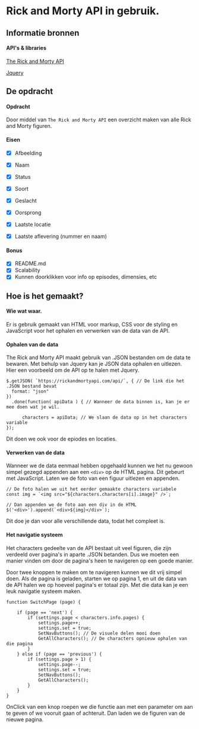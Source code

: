 # Rick and Morty API in gebruik.

## Informatie bronnen

#### API's & libraries
[The Rick and Morty API](https://rickandmortyapi.com/)

[Jquery](https://jquery.com/)


## De opdracht

#### Opdracht

Door middel van `The Rick and Morty API` een overzicht maken van alle Rick and Morty figuren.

#### Eisen

- [x] Afbeelding
- [x] Naam
- [x] Status
- [x] Soort
- [x] Geslacht
- [x] Oorsprong
- [x] Laatste locatie
- [x] Laatste aflevering (nummer en naam)


#### Bonus
- [x] README.md
- [x] Scalability
- [x] Kunnen doorklikken voor info op episodes, dimensies, etc

## Hoe is het gemaakt?

#### Wie wat waar.
Er is gebruik gemaakt van HTML voor markup, CSS voor de styling en JavaScript voor het ophalen en verwerken van de data van de API.

#### Ophalen van de data
The Rick and Morty API maakt gebruik van .JSON bestanden om de data te bewaren. Met behulp van Jquery kan je JSON data ophalen en uitlezen. Hier een voorbeeld om de API op te halen met Jquery.

```
$.getJSON( `https://rickandmortyapi.com/api/`, { // De link die het .JSON bestand bevat
  format: "json"
})
  .done(function( apiData ) { // Wanneer de data binnen is, kan je er mee doen wat je wil.

      characters = apiData; // We slaan de data op in het characters variable
});
```

Dit doen we ook voor de epiodes en locaties.

#### Verwerken van de data
Wanneer we de data eenmaal hebben opgehaald kunnen we het nu gewoon simpel gezegd appenden aan een `<div>` op de HTML pagina. Dit gebeurt met JavaScript. Laten we de foto van een figuur uitlezen en appenden.
```
// De foto halen we uit het eerder gemaakte characters variabele
const img = `<img src="${characters.characters[i].image}" />`; 

// Dan appenden we de foto aan een div in de HTML
$('<div>').append(`<div>${img}</div>`);
```
Dit doe je dan voor alle verschillende data, todat het compleet is.

#### Het navigatie systeem
Het characters gedeelte van de API bestaat uit veel figuren, die zijn verdeeld over pagina's in aparte .JSON betanden. Dus we moeten een manier vinden om door de pagina's heen te navigeren op een goede manier.

Door twee knoppen te maken om te navigeren kunnen we dit vrij simpel doen.
Als de pagina is geladen, starten we op pagina 1, en uit de data van de API halen we op hoeveel pagina's er totaal zijn. Met die data kan je een leuk navigatie systeem maken. 
```
function SwitchPage (page) {

    if (page == 'next') {
        if (settings.page < characters.info.pages) {
            settings.page++;
            settings.set = true;
            SetNavButtons(); // De visuele delen mooi doen
            GetAllCharacters(); // De characters opnieuw ophalen van die pagina
        }
    } else if (page == 'previous') {
        if (settings.page > 1) {
            settings.page--;
            settings.set = true;
            SetNavButtons();
            GetAllCharacters();
        }
    }
}
```
OnClick van een knop roepen we die functie aan met een parameter om aan te geven of we vooruit gaan of achteruit.
Dan laden we de figuren van de nieuwe pagina.
